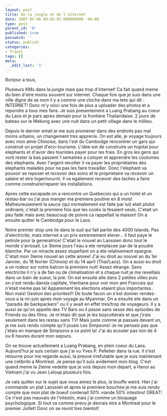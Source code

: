 ```yaml
---
layout: post
title: De la jungle et de l'internet
date: 2007-05-06 09:45:03.000000000 -04:00
type: post
parent_id: '0'
published: true
password: ''
status: publish
categories:
- Travel
tags: []
meta:
  _edit_last: '1'
---
```

Bonjour a tous,

Plusieurs KMs dans la jungle mais pas trop d'internet! Ca fait quand meme du bien d'etre moins souvent sur internet. Chaque fois que je suis dans une ville digne de se nom il y a comme une cloche dans ma tete qui dit : INTERNET! Donc m'y voici une fois de plus a uploader des photos et a repondre a tous mes fans. Je suis presentement a Luang Prabang au coeur du Laos et je pars apres demain pour la frontiere Thailandaise. 2 jours de bateau sur le Mekong avec une nuit dans un petit village dans le millieu.

<!--more-->

Depuis le dernier email je me suis promener dans des endroits pas mal moins urbains, un changement tres apprecie. On est alle, je voyage toujours avec mon amie Chinoise, dans l'est du Cambodge rencontrer un gars qui construit un projet d'eco-tourisme. L'idee est de construire un hopital pour elephants et d'avoir des touristes payer pour les frais. En gros les gens qui vont rester la bas passent 1 semaines a cotoyer et apprendre les coutumes des elephants. Avec l'argent recolter il va payer les proprietaires des elephants malades pour ne pas les faire travailler. Donc l'elephant va pouvoir se reposer et recevoir des soins et le proprietaire va recevoir un salaire et etre loger/nourrit. Il va egalement recevoir des taches a faire comme construire/reparer les installations.

Apres cette escapade on a rencontre un Quebecois qui a un hotel et un restau-bar ou j'ai pus manger ma premiere poutine en 8 mois! Malheureusement la sauce (qui normalement est faite par lui) etait plutot ordinaire, c'etait la premiere fois que les cooks la fesaient seuls. C'etait un peu fade mais avec beaucoup de poivre ca rappellait la maison! On a ensuite quitter le Cambodge pour le Laos.

Notre premier stop une ile dans le sud qui fait partie des 4000 Islands. Pas d'electricite, mais internet a un prix extremement elever... il faut paye le petrole pour la generatrice! C'etait le nouvel an Laossien donc tout le monde s'arrosait. Le 3ieme jours l'eau a ete remplacee par de la poudre blanche. Par un miracle assez stupefiant on a ete relativement epargne. C'etait mon 3ieme nouvel an cette annee! J'ai eu droit au nouvel an du 1er Janvier, du 18 fevrier (Chinois) et du 14 april (Thai/Laos). On a aussi eu droit a un rodeur sur notre balcon la premiere nuit! Assez etrange. Sans electricite il n'y a de fan ou de climatisation et a chaque nuit je me reveillais dans un bain de sueur, la joie. On est ensuite alle dans 2 petites villes puis on s'est rendu dansla capitale, Vientiane pour voir mon ami Francais qui n'etait meme pas la! Apparement les elections etaient plus importantes.. Non mais! Gestion des priorites!!! De toute facon on s'est donner rendez-vous a la mi-juin apres mon voyage au Myanmar. On a ensuite ete dans un "paradis de backpackers" ou il y avait en effet tres/trop de voyageurs. Il y a aussi se qu'on appelle des TV Bars ou il passe sans sesse des episodes de Friends ou des films. Je m'etais dit que je les boycotterais et que j'irais seulement dans les restau sans TV! Mais juste comme je passais devant un, je me suis rendu compte qu'il jouais Les Simpsons! Je ne pensais pas que j'etais en manque de Simpsons a ce point la! J'ai du ecouter pas loin de 4 ou 6 heures durant mon sejours.

On se trouve actuellement a Luang Prabang, en plein coeur du Laos. Aujourd'hui je suis certain que j'ai vu Yves P. Pelletier dans la rue. Il s'est retourne pour me regarde aussi, la preuve irrefutable que je suis maintenant une celibrite a Montreal. Je pense qu'il suis avidement mon blog. C'est quand meme la 2ieme vedette que je vois depuis mon depart, a Hanoi au Vietnam j'ai vu Jean Leloup plusieurs fois.

Je vais quitter sur le sujet que vous aimez le plus, la bouffe weird. Hier j'ai commande un plat Laossien et apres la premiere bouchee je me suis rendu compte que mon plat de boeuf contenait 50% viande 50% intestins! GREAT! Ce n'est pas mauvais de l'intestin, mais j'ai comme un bloquage psychologique. Si tout va comme prevu je devrais etre a Montreal pour le premier Juillet! Donc on se revoit tres bientot!

